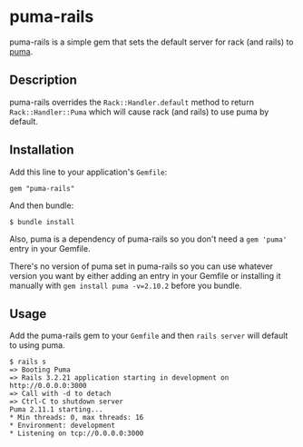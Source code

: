 # puma-rails

puma-rails is a simple gem that sets the default server for rack (and rails) to [puma](http://puma.io).

## Description

puma-rails overrides the `Rack::Handler.default` method to return `Rack::Handler::Puma` which will cause rack (and
rails) to use puma by default.

## Installation

Add this line to your application's `Gemfile`:

    gem "puma-rails"

And then bundle:

    $ bundle install
    
Also, puma is a dependency of puma-rails so you don't need a `gem 'puma'` entry in your Gemfile. 

There's no version of puma set in puma-rails so you can use whatever version you want by either adding an entry in your Gemfile or installing it manually with `gem install puma -v=2.10.2` before you bundle.

## Usage

Add the puma-rails gem to your `Gemfile` and then `rails server` will default to using puma.

```
$ rails s
=> Booting Puma
=> Rails 3.2.21 application starting in development on http://0.0.0.0:3000
=> Call with -d to detach
=> Ctrl-C to shutdown server
Puma 2.11.1 starting...
* Min threads: 0, max threads: 16
* Environment: development
* Listening on tcp://0.0.0.0:3000
```
